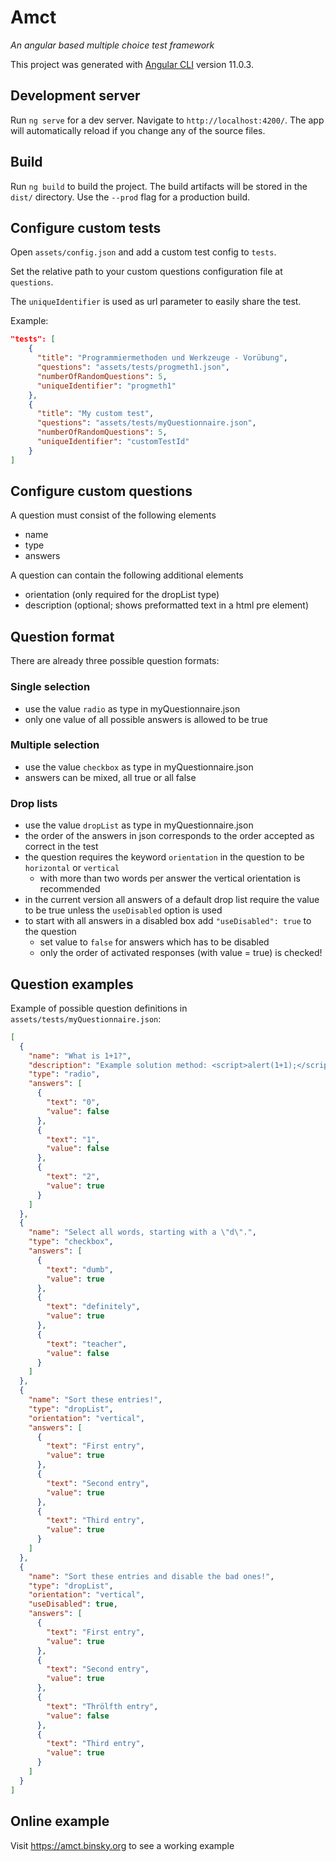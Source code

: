 # Amct

_An angular based multiple choice test framework_

This project was generated with [Angular CLI](https://github.com/angular/angular-cli) version 11.0.3.

## Development server

Run `ng serve` for a dev server. Navigate to `http://localhost:4200/`. The app will automatically reload if you change any of the source files.

## Build

Run `ng build` to build the project. The build artifacts will be stored in the `dist/` directory. Use the `--prod` flag for a production build.

## Configure custom tests

Open `assets/config.json` and add a custom test config to `tests`.

Set the relative path to your custom questions configuration file at `questions`.

The `uniqueIdentifier` is used as url parameter to easily share the test.

Example:
```json
"tests": [
    {
      "title": "Programmiermethoden und Werkzeuge - Vorübung",
      "questions": "assets/tests/progmeth1.json",
      "numberOfRandomQuestions": 5,
      "uniqueIdentifier": "progmeth1"
    },
    {
      "title": "My custom test",
      "questions": "assets/tests/myQuestionnaire.json",
      "numberOfRandomQuestions": 5,
      "uniqueIdentifier": "customTestId"
    }
]
```

## Configure custom questions

A question must consist of the following elements
- name
- type
- answers

A question can contain the following additional elements
- orientation (only required for the dropList type)
- description (optional; shows preformatted text in a html pre element)

## Question format

There are already three possible question formats:

### Single selection
- use the value `radio` as type in myQuestionnaire.json
- only one value of all possible answers is allowed to be true

### Multiple selection
- use the value `checkbox` as type in myQuestionnaire.json
- answers can be mixed, all true or all false

### Drop lists
- use the value `dropList` as type in myQuestionnaire.json
- the order of the answers in json corresponds to the order accepted as correct in the test
- the question requires the keyword `orientation` in the question to be `horizontal` or `vertical`
  - with more than two words per answer the vertical orientation is recommended
- in the current version all answers of a default drop list require the value to be true unless the `useDisabled` option is used
- to start with all answers in a disabled box add `"useDisabled": true` to the question
  - set value to `false` for answers which has to be disabled
  - only the order of activated responses (with value = true) is checked!

## Question examples
Example of possible question definitions in `assets/tests/myQuestionnaire.json`:
```json
[
  {
    "name": "What is 1+1?",
    "description": "Example solution method: <script>alert(1+1);</script>?",
    "type": "radio",
    "answers": [
      {
        "text": "0",
        "value": false
      },
      {
        "text": "1",
        "value": false
      },
      {
        "text": "2",
        "value": true
      }
    ]
  },
  {
    "name": "Select all words, starting with a \"d\".",
    "type": "checkbox",
    "answers": [
      {
        "text": "dumb",
        "value": true
      },
      {
        "text": "definitely",
        "value": true
      },
      {
        "text": "teacher",
        "value": false
      }
    ]
  },
  {
    "name": "Sort these entries!",
    "type": "dropList",
    "orientation": "vertical",
    "answers": [
      {
        "text": "First entry",
        "value": true
      },
      {
        "text": "Second entry",
        "value": true
      },
      {
        "text": "Third entry",
        "value": true
      }
    ]
  },
  {
    "name": "Sort these entries and disable the bad ones!",
    "type": "dropList",
    "orientation": "vertical",
    "useDisabled": true,
    "answers": [
      {
        "text": "First entry",
        "value": true
      },
      {
        "text": "Second entry",
        "value": true
      },
      {
        "text": "Thrölfth entry",
        "value": false
      },
      {
        "text": "Third entry",
        "value": true
      }
    ]
  }
]
```

## Online example

Visit https://amct.binsky.org to see a working example
